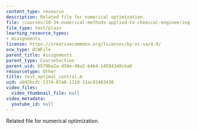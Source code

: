 ```yaml
---
content_type: resource
description: Related file for numerical optimization.
file: /courses/10-34-numerical-methods-applied-to-chemical-engineering-fall-2005/ab42bcdc137487a8111011ac82483438_test_optimal_control.m
file_type: text/plain
learning_resource_types:
- Assignments
license: https://creativecommons.org/licenses/by-nc-sa/4.0/
ocw_type: OCWFile
parent_title: Assignments
parent_type: CourseSection
parent_uid: 6579ba2a-d59e-49a2-b4b4-14584348cba6
resourcetype: Other
title: test_optimal_control.m
uid: ab42bcdc-1374-87a8-1110-11ac82483438
video_files:
  video_thumbnail_file: null
video_metadata:
  youtube_id: null
---
```

Related file for numerical optimization.